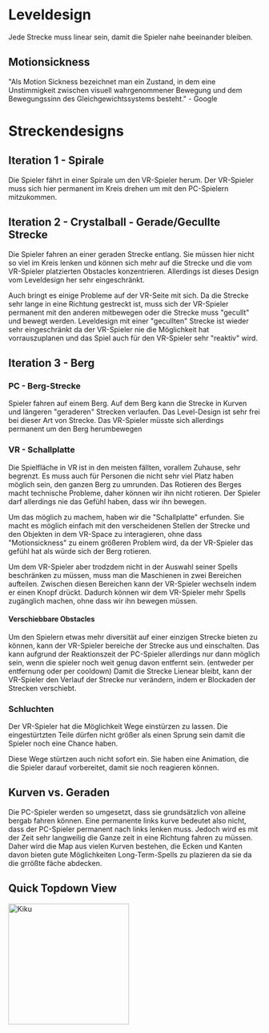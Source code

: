 # Leveldesign

Jede Strecke muss linear sein, damit die Spieler nahe beeinander bleiben.

## Motionsickness

"Als Motion Sickness bezeichnet man ein Zustand, in dem eine Unstimmigkeit zwischen visuell wahrgenommener Bewegung und dem Bewegungssinn des Gleichgewichtssystems besteht." - Google

# Streckendesigns

## Iteration 1 - Spirale

Die Spieler fährt in einer Spirale um den VR-Spieler herum. Der VR-Spieler muss sich hier permanent im Kreis drehen um mit den PC-Spielern mitzukommen.

## Iteration 2 - Crystalball - Gerade/Gecullte Strecke

Die Spieler fahren an einer geraden Strecke entlang. Sie müssen hier nicht so viel im Kreis lenken und können sich mehr auf die Strecke und die vom VR-Spieler platzierten Obstacles konzentrieren. Allerdings ist dieses Design vom Leveldesign her sehr eingeschränkt. 

Auch bringt es einige Probleme auf der VR-Seite mit sich. Da die Strecke sehr lange in eine Richtung gestreckt ist, muss sich der VR-Spieler permanent mit den anderen mitbewegen oder die Strecke muss "gecullt" und bewegt werden. Leveldesign mit einer "gecullten" Strecke ist wieder sehr eingeschränkt da der VR-Spieler nie die Möglichkeit hat vorrauszuplanen und das Spiel auch für den VR-Spieler sehr "reaktiv" wird.

## Iteration 3 - Berg

### PC - Berg-Strecke

Spieler fahren auf einem Berg. Auf dem Berg kann die Strecke in Kurven und längeren "geraderen" Strecken verlaufen. Das Level-Design ist sehr frei bei dieser Art von Strecke. Das VR-Spieler müsste sich allerdings permanent um den Berg herumbewegen

### VR - Schallplatte

Die Spielfläche in VR ist in den meisten fällten, vorallem Zuhause, sehr begrenzt. Es muss auch für Personen die nicht sehr viel Platz haben möglich sein, den ganzen Berg zu umrunden. Das Rotieren des Berges macht technische Probleme, daher können wir ihn nicht rotieren. Der Spieler darf allerdings nie das Gefühl haben, dass wir ihn bewegen.

Um das möglich zu machem, haben wir die "Schallplatte" erfunden. Sie macht es möglich einfach mit den verscheidenen Stellen der Strecke und den Objekten in dem VR-Space zu interagieren, ohne dass "Motionsickness" zu einem größeren Problem wird, da der VR-Spieler das gefühl hat als würde sich der Berg rotieren.

Um dem VR-Spieler aber trodzdem nicht in der Auswahl seiner Spells beschränken zu müssen, muss man die Maschienen in zwei Bereichen aufteilen. Zwischen diesen Bereichen kann der VR-Spieler wechseln indem er einen Knopf drückt. Dadurch können wir dem VR-Spieler mehr Spells zugänglich machen, ohne dass wir ihn bewegen müssen.

#### Verschiebbare Obstacles

Um den Spielern etwas mehr diversität auf einer einzigen Strecke bieten zu können, kann der VR-Spieler bereiche der Strecke aus und einschalten. Das kann aufgrund der Reaktionszeit der PC-Spieler allerdings nur dann möglich sein, wenn die spieler noch weit genug davon entfernt sein. (entweder per entfernung oder per cooldown) Damit die Strecke Lienear bleibt, kann der VR-Spieler den Verlauf der Strecke nur verändern, indem er Blockaden der Strecken verschiebt.

### Schluchten

Der VR-Spieler hat die Möglichkeit Wege einstürzen zu lassen. Die eingestürtzten Teile dürfen nicht größer als einen Sprung sein damit die Spieler noch eine Chance haben.

Diese Wege stürtzen auch nicht sofort ein. Sie haben eine Animation, die die Spieler darauf vorbereitet, damit sie noch reagieren können.

## Kurven vs. Geraden

Die PC-Spieler werden so umgesetzt, dass sie grundsätzlich von alleine bergab fahren können. Eine permanente links kurve bedeutet also nicht, dass der PC-Spieler permanent nach links lenken muss. Jedoch wird es mit der Zeit sehr langweilig die Ganze zeit in eine Richtung fahren zu müssen. Daher wird die Map aus vielen Kurven bestehen, die Ecken und Kanten davon bieten gute Möglichkeiten Long-Term-Spells zu plazieren da sie da die grrößte fäche abdecken.

## Quick Topdown View

<img title="" src="sketches/strecke_topdown.png" alt="Kiku" width="241">
